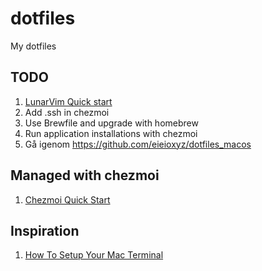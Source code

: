 # dotfiles
My dotfiles

## TODO
1. [LunarVim  Quick start](https://www.lunarvim.org/docs/quick-start)
2. Add .ssh in chezmoi
3. Use Brewfile and upgrade with homebrew
4. Run application installations with chezmoi
5. Gå igenom https://github.com/eieioxyz/dotfiles_macos

## Managed with chezmoi
1. [Chezmoi Quick Start](https://www.chezmoi.io/quick-start/)


## Inspiration
1. [How To Setup Your Mac Terminal](https://www.josean.com/posts/terminal-setup)

